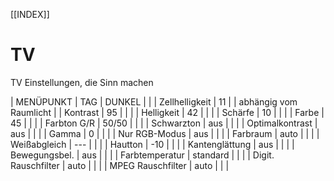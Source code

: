 [[INDEX]]
# TV
TV Einstellungen, die Sinn machen

| MENÜPUNKT           | TAG      | DUNKEL |                        |
| Zellhelligkeit      | 11       |        | abhängig vom Raumlicht |
| Kontrast            | 95       |        |                        |
| Helligkeit          | 42       |        |                        |
| Schärfe             | 10       |        |                        |
| Farbe               | 45       |        |                        |
| Farbton G/R         | 50/50    |        |                        |
| Schwarzton          | aus      |        |                        |
| Optimalkontrast     | aus      |        |                        |
| Gamma               | 0        |        |                        |
| Nur RGB-Modus       | aus      |        |                        |
| Farbraum            | auto     |        |                        |
| Weißabgleich        | ---      |        |                        |
| Hautton             | -10      |        |                        |
| Kantenglättung      | aus      |        |                        |
| Bewegungsbel.       | aus      |        |                        |
| Farbtemperatur      | standard |        |                        |
| Digit. Rauschfilter | auto     |        |                        |
| MPEG Rauschfilter   | auto     |        |                        |
